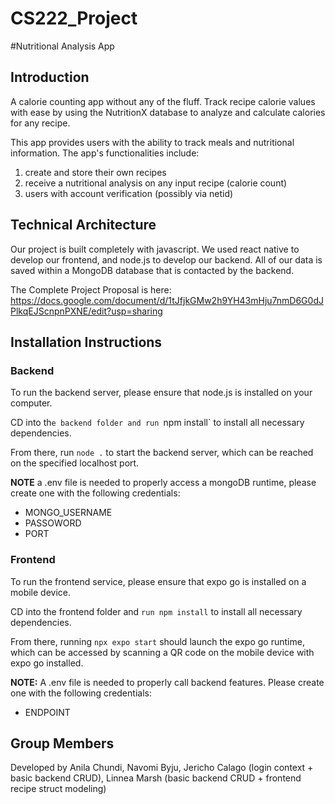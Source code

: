 # CS222_Project

#Nutritional Analysis App

## Introduction
A calorie counting app without any of the fluff. Track recipe calorie values with ease by using the NutritionX database to analyze and calculate calories for any recipe.

This app provides users with the ability to track meals and nutritional information. The app's functionalities include:
1.  create and store their own recipes
2.  receive a nutritional analysis on any input recipe (calorie count)
3.  users with account verification (possibly via netid)


## Technical Architecture

Our project is built completely with javascript. We used react native to develop our frontend, and node.js to develop our backend. All of our data is saved within a MongoDB database that is contacted by the backend.

The Complete Project Proposal is here: https://docs.google.com/document/d/1tJfjkGMw2h9YH43mHju7nmD6G0dJPlkqEJScnpnPXNE/edit?usp=sharing

## Installation Instructions

### Backend
To run the backend server, please ensure that node.js is installed on your computer.

CD into th`e backend folder and run `npm install` to install all necessary dependencies.

From there, run `node .` to start the backend server, which can be reached on the specified localhost port.

**NOTE** a .env file is needed to properly access a mongoDB runtime, please create one with the following credentials:
- MONGO_USERNAME
- PASSOWORD
- PORT


### Frontend
To run the frontend service, please ensure that expo go is installed on a mobile device.

CD into the frontend folder and `run npm install` to install all necessary dependencies.

From there, running `npx expo start` should launch the expo go runtime, which can be accessed by scanning a QR code on the mobile device with expo go installed.

**NOTE:** A .env file is needed to properly call backend features. Please create one with the following credentials:
- ENDPOINT


## Group Members
Developed by Anila Chundi, Navomi Byju, Jericho Calago (login context + basic backend CRUD), Linnea Marsh (basic backend CRUD + frontend recipe struct modeling)




  
